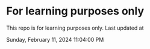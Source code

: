 # For learning purposes only
This repo is for learning purposes only.
Last updated at

Sunday, February 11, 2024 11:04:00 PM


